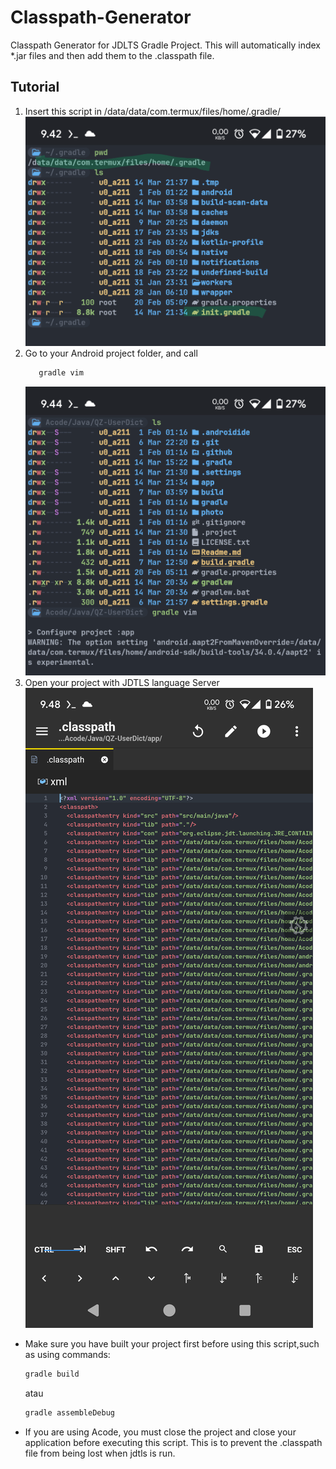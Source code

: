 # Classpath-Generator
Classpath Generator for JDLTS Gradle Project.
This will automatically index *.jar files and then add them to the .classpath file.

## Tutorial

1. Insert this script in /data/data/com.termux/files/home/.gradle/
   ![example](./Screenshot_20250314-214242.png)
2. Go to your Android project folder, and call
   ```bash
      gradle vim
   ```
   ![example](./Screenshot_20250314-214401.png)
3. Open your project with JDTLS language Server
   ![example](./Screenshot_20250314-214829.png)

* Make sure you have built your project first before using this script,such as using commands:
  ```sh
  gradle build
  ```
  atau
  ```sh
  gradle assembleDebug
  ```
* If you are using Acode, you must close the project and close your application before executing this script.
  This is to prevent the .classpath file from being lost when jdtls is run.

  
